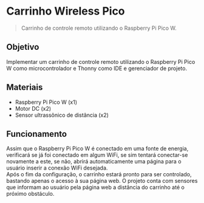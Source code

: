 # Carrinho Wireless Pico

> Carrinho de controle remoto utilizando o Raspberry Pi Pico W.

## Objetivo

Implementar um carrinho de controle remoto utilizando o Raspberry Pi Pico W como microcontrolador e Thonny como IDE e gerenciador de projeto.

## Materiais

* Raspberry Pi Pico W (x1)
* Motor DC (x2)
* Sensor ultrassônico de distância (x2)

## Funcionamento

Assim que o Raspberry Pi Pico W é conectado em uma fonte de energia, verificará se já foi conectado em algum WiFi, se sim tentará conectar-se novamente a este, se não, abrirá automaticamente uma página para o usuário inserir a conexão WiFi desejada.  
Após o fim da configuração, o carrinho estará pronto para ser controlado, bastando apenas o acesso à sua página web. O projeto conta com sensores que informam ao usuário pela página web a distância do carrinho até o próximo obstáculo.